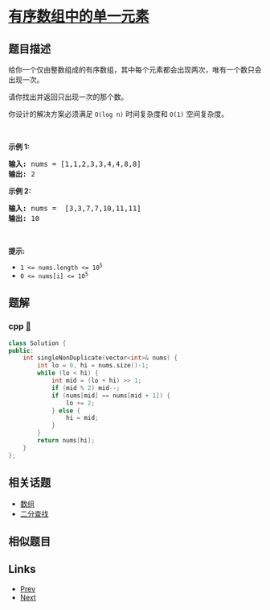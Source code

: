 
# [有序数组中的单一元素](https://leetcode-cn.com/problems/single-element-in-a-sorted-array)

## 题目描述

<p>给你一个仅由整数组成的有序数组，其中每个元素都会出现两次，唯有一个数只会出现一次。</p>

<p>请你找出并返回只出现一次的那个数。</p>

<p>你设计的解决方案必须满足 <code>O(log n)</code> 时间复杂度和 <code>O(1)</code> 空间复杂度。</p>

<p>&nbsp;</p>

<p><strong>示例 1:</strong></p>

<pre>
<strong>输入:</strong> nums = [1,1,2,3,3,4,4,8,8]
<strong>输出:</strong> 2
</pre>

<p><strong>示例 2:</strong></p>

<pre>
<strong>输入:</strong> nums =  [3,3,7,7,10,11,11]
<strong>输出:</strong> 10
</pre>

<p>&nbsp;</p>

<p><meta charset="UTF-8" /></p>

<p><strong>提示:</strong></p>

<ul>
	<li><code>1 &lt;= nums.length &lt;= 10<sup>5</sup></code></li>
	<li><code>0 &lt;= nums[i]&nbsp;&lt;= 10<sup>5</sup></code></li>
</ul>


## 题解

### cpp [🔗](single-element-in-a-sorted-array.cpp) 
```cpp
class Solution {
public:
    int singleNonDuplicate(vector<int>& nums) {
        int lo = 0, hi = nums.size()-1;
        while (lo < hi) {
            int mid = (lo + hi) >> 1;
            if (mid % 2) mid--;
            if (nums[mid] == nums[mid + 1]) {
                lo += 2;
            } else {
                hi = mid;
            }
        }
        return nums[hi];
    }
};
```


## 相关话题

- [数组](https://leetcode-cn.com/tag/array) 
- [二分查找](https://leetcode-cn.com/tag/binary-search) 


## 相似题目



## Links

- [Prev](../convert-bst-to-greater-tree/README.md) 
- [Next](../reverse-string-ii/README.md) 

